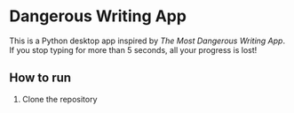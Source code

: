 # Dangerous Writing App

This is a Python desktop app inspired by *The Most Dangerous Writing App*. If you stop typing for more than 5 seconds, all your progress is lost!

## How to run
1. Clone the repository
